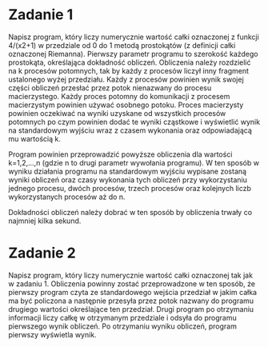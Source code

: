 # Zadanie 1
Napisz program, który liczy numerycznie wartość całki oznaczonej z funkcji 4/(x2+1) w przedziale od 0 do 1 metodą prostokątów (z definicji całki oznaczonej Riemanna). Pierwszy parametr programu to szerokość każdego prostokąta, określająca dokładność obliczeń. Obliczenia należy rozdzielić na k procesów potomnych, tak by każdy z procesów liczył inny fragment ustalonego wyżej przedziału. Każdy z procesów powinien wynik swojej części obliczeń przesłać przez potok nienazwany do procesu macierzystego. Każdy proces potomny do komunikacji z procesem macierzystym powinien używać osobnego potoku. Proces macierzysty powinien oczekiwać na wyniki uzyskane od wszystkich procesów potomnych po czym powinien dodać te wyniki cząstkowe i wyświetlić wynik na standardowym wyjściu wraz z czasem wykonania oraz odpowiadającą mu wartością k. 

Program powinien przeprowadzić powyższe obliczenia dla wartości k=1,2,...,n (gdzie n to drugi parametr wywołania programu). W ten sposób w wyniku działania programu na standardowym wyjściu wypisane zostaną wyniki obliczeń oraz czasy wykonania tych obliczeń przy wykorzystaniu jednego procesu, dwóch procesów, trzech procesów oraz kolejnych liczb wykorzystanych procesów aż do n.

Dokładności obliczeń należy dobrać w ten sposób by obliczenia trwały co najmniej kilka sekund.

# Zadanie 2
Napisz program, który liczy numerycznie wartość całki oznaczonej tak jak w zadaniu 1. Obliczenia powinny zostać przeprowadzone w ten sposób, że pierwszy program czyta ze standardowego wejścia przedział w jakim całka ma być policzona a następnie przesyła przez potok nazwany do programu drugiego wartości określające ten przedział. Drugi program po otrzymaniu informacji liczy całkę w otrzymanym przedziale i odsyła do programu pierwszego wynik obliczeń. Po otrzymaniu wyniku obliczeń, program pierwszy wyświetla wynik. 